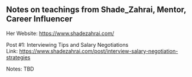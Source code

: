 ## Notes on teachings from Shade_Zahrai, Mentor, Career Influencer
Her Website: https://www.shadezahrai.com/

Post \#1: Interviewing Tips and Salary Negotiations <br>
Link: https://www.shadezahrai.com/post/interview-salary-negotiation-strategies <br>

Notes: TBD
